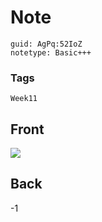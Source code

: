 # Note
```
guid: AgPq:52IoZ
notetype: Basic+++
```

### Tags
```
Week11
```

## Front
<img src="paste-66cf462c14e1dd945ebc89a6e15c2f8be5c0fdcb.jpg">

## Back
-1
